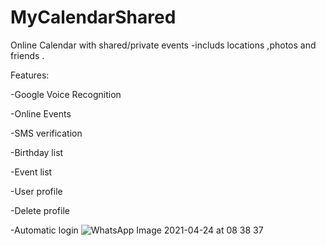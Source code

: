 # MyCalendarShared

Online Calendar with shared/private events -includs locations ,photos and friends .

Features:

-Google Voice Recognition

-Online Events

-SMS verification

-Birthday list

-Event list

-User profile

-Delete profile

-Automatic login
![WhatsApp Image 2021-04-24 at 08 38 37](https://user-images.githubusercontent.com/72870423/116367073-9d2ed500-a80f-11eb-9126-5ad75825e855.jpeg)

